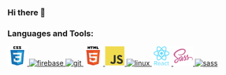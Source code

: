 ### Hi there 👋

<h3 align="left">Languages and Tools:</h3>
<p align="left"> <a href="https://www.w3schools.com/css/" target="_blank"> <img src="https://raw.githubusercontent.com/devicons/devicon/master/icons/css3/css3-original-wordmark.svg" alt="css3" width="40" height="40"/> </a> <a href="https://firebase.google.com/" target="_blank"> <img src="https://www.vectorlogo.zone/logos/firebase/firebase-icon.svg" alt="firebase" width="40" height="40"/> </a> <a href="https://git-scm.com/" target="_blank"> <img src="https://www.vectorlogo.zone/logos/git-scm/git-scm-icon.svg" alt="git" width="40" height="40"/> </a> <a href="https://www.w3.org/html/" target="_blank"> <img src="https://raw.githubusercontent.com/devicons/devicon/master/icons/html5/html5-original-wordmark.svg" alt="html5" width="40" height="40"/> </a> <a href="https://developer.mozilla.org/en-US/docs/Web/JavaScript" target="_blank"> <img src="https://raw.githubusercontent.com/devicons/devicon/master/icons/javascript/javascript-original.svg" alt="javascript" width="40" height="40"/> </a> <a href="https://www.adobe.com/pl/products/photoshop.html?mv=search&sdid=LZ32SYVR&ef_id=Cj0KCQjw6-SDBhCMARIsAGbI7Ugehg8WYln-iZYLY83o_KbEx_KVUZaa2swts6L7b4Yaf6xkReECeh8aArBPEALw_wcB:G:s&s_kwcid=AL!3085!3!442252458636!e!!g!!photoshop!1471239101!57370854392&gclid=Cj0KCQjw6-SDBhCMARIsAGbI7Ugehg8WYln-iZYLY83o_KbEx_KVUZaa2swts6L7b4Yaf6xkReECeh8aArBPEALw_wcB" target="_blank"> <img src="https://www.adobe.com/content/dam/cc/us/en/creativecloud/max2020/mnemonics/photoshop.svg" alt="linux" width="40" height="40"/> </a> <a href="https://reactjs.org/" target="_blank"> <img src="https://raw.githubusercontent.com/devicons/devicon/master/icons/react/react-original-wordmark.svg" alt="react" width="40" height="40"/> </a> <a href="https://sass-lang.com" target="_blank"> <img src="https://raw.githubusercontent.com/devicons/devicon/master/icons/sass/sass-original.svg" alt="sass" width="40" height="40"/> </a> 
<a href="https://redux.js.org" target="_blank"> <img src="https://redux.js.org/img/redux.svg" alt="sass" width="40" height="40"/> </a>
</p>


<!--
**konradgauza/konradgauza** is a ✨ _special_ ✨ repository because its `README.md` (this file) appears on your GitHub profile.

Here are some ideas to get you started:

- 🔭 I’m currently working on ...
- 🌱 I’m currently learning ...
- 👯 I’m looking to collaborate on ...
- 🤔 I’m looking for help with ...
- 💬 Ask me about ...
- 📫 How to reach me: ...
- 😄 Pronouns: ...
- ⚡ Fun fact: ...
-->
